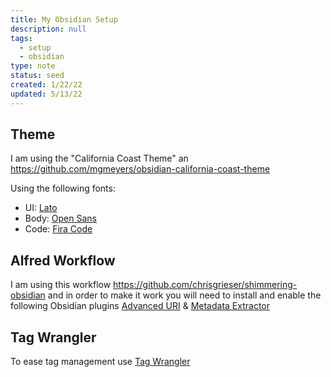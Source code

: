 ```yaml
---
title: My Obsidian Setup
description: null
tags:
  - setup
  - obsidian
type: note
status: seed
created: 1/22/22
updated: 5/13/22
---
```


## Theme

I am using the "California Coast Theme" an https://github.com/mgmeyers/obsidian-california-coast-theme

Using the following fonts:

- UI: [Lato](https://fonts.google.com/specimen/Lato)
- Body: [Open Sans](https://fonts.google.com/specimen/Open+Sans)
- Code: [Fira Code](https://fonts.google.com/specimen/Fira+Code)

## Alfred Workflow
I am using this workflow https://github.com/chrisgrieser/shimmering-obsidian and in order to make it work you will need to install  and enable  the following Obsidian plugins [Advanced URI](https://obsidian.md/plugins?id=obsidian-advanced-uri) & [Metadata Extractor](https://obsidian.md/plugins?id=metadata-extractor)

## Tag Wrangler
To ease  tag management use [Tag Wrangler](obsidian://show-plugin?id=tag-wrangler) 

